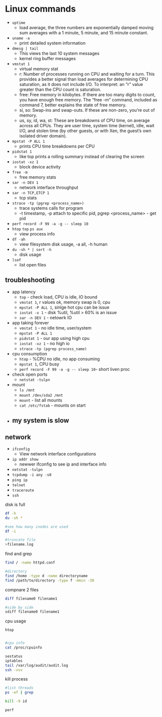 # Linux commands

- `uptime`
  - load average, the three numbers are exponentially damped moving sum averages with a 1 minute, 5 minute, and 15 minute constant.
- `uname -a`
  - print detailed system information
- `dmesg | tail`
  - This views the last 10 system messages
  - kernel ring buffer messages
- `vmstat 1`
  - virtual memory stat
  - r: Number of processes running on CPU and waiting for a turn. This provides a better signal than load averages for determining CPU saturation, as it does not include I/O. To interpret: an “r” value greater than the CPU count is saturation.
  - free: Free memory in kilobytes. If there are too many digits to count, you have enough free memory. The “free -m” command, included as command 7, better explains the state of free memory.
  - si, so: Swap-ins and swap-outs. If these are non-zero, you’re out of memory.
  - us, sy, id, wa, st: These are breakdowns of CPU time, on average across all CPUs. They are user time, system time (kernel), idle, wait I/O, and stolen time (by other guests, or with Xen, the guest’s own isolated driver domain).
- `mpstat -P ALL 1`
  - prints CPU time breakdowns per CPU
- `pidstat 1`
  - like top prints a rolling summary instead of clearing the screen
- `iostat -xz 1`
  - block device activity
- `free -m`
  - free memory stats
- `sar -n DEV 1`
  - network interface throughput
- `sar -n TCP,ETCP 1`
  - tcp stats
- `strace -tp (pgrep <process_name>)`
  - trace systems calls for program
  - -t timestamp, -p attach to specific pid, pgrep <process_name> - get pid
- `perf record -F 99 -a -g -- sleep 10`
- `htop` `top` `ps aux`
  - view process info
- `df -ah`
  - view filesystem disk usage, -a all, -h human
- `du -sh * | sort -h`
  - disk usage 
- `lsof`
  - list open files


## troubleshooting

- app latency
  - `top` - check load, CPU is idle, IO bound
  - `vmstat 1`, r values ok, memory swap is 0, cpu 
  - `mpstat -P ALL 1`, sinlge hot cpu can be issue
  - `iostat -x 1` - disk %util, %util > 60% is an issue
  - `sar -n DEV 1` - netowrk IO
- app taking forever
  - `vmstat 1` - no idle time, user/system
  - `mpstat -P ALL 1`
  - `pidstat 1` - our app using high cpu  
  - `iostat -xz 1` - no high io
  - `strace -tp (pgrep process_name)`
- cpu consumption
  - `htop` - %CPU no idle, no app consuming
  - `mpstat 1`, CPU busy 
  - `perf record -F 99 -a -g -- sleep 10`- short liven proc
- check open ports
  - `netstat -tulpn`
- mount
  - `ls /mnt`
  - `mount /dev/sda2 /mnt`
  - `mount` - list all mounts
  - `cat /etc/fstab` - mounts on start
- my system is slow
  - 

## network

- `ifconfig`
  - View network interface configurations
- `ip addr show`
  - newwer ifconfig to see ip and interface info
- `netstat -tulpn`
- `tcpdump -i any -s0`
- `ping ip`
- `telnet`
- `traceroute`
- `ssh`

disk is full

```bash
df -h
du -sh *

#see how many inodes are used
df -i

#truncate file
>filename.log
```

find and grep

```bash
find / -name httpd.conf

#directory 
find /home -type d -name directoryname
find /path/to/directory -type f -mmin -30
```

compnare 2 files

```bash
diff filename0 filename1

#side by side
sdiff filename0 filename1
```

cpu usage

```bash
htop


#cpu info
cat /proc/cpuinfo
```



```bash
sestatus
iptables
tail /var/log/audit/audit.log
ssh -vvv
```

kill process

```bash
#list threads
ps -ef | grep

kill -9 id
```

```bash
perf
```